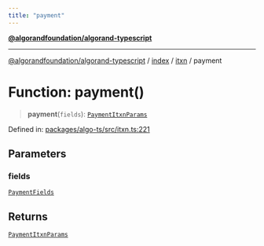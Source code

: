 ```yaml
---
title: "payment"
---
```


[**@algorandfoundation/algorand-typescript**](../../../../README.md)

***

[@algorandfoundation/algorand-typescript](../../../../README.md) / [index](../../../README.md) / [itxn](../README.md) / payment

# Function: payment()

> **payment**(`fields`): [`PaymentItxnParams`](../interfaces/PaymentItxnParams.md)

Defined in: [packages/algo-ts/src/itxn.ts:221](https://github.com/algorandfoundation/puya-ts/blob/main/packages/algo-ts/src/itxn.ts#L221)

## Parameters

### fields

[`PaymentFields`](../interfaces/PaymentFields.md)

## Returns

[`PaymentItxnParams`](../interfaces/PaymentItxnParams.md)
